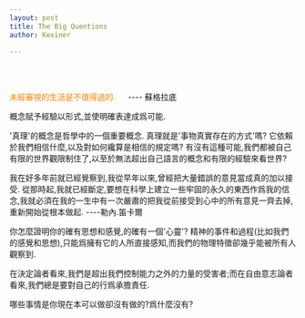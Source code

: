 ```yaml
---
layout: post
title: The Big Quentions
author: Kexiner

---
```

<br>
<br>

<span style="color:#ff8000"> 未經審視的生活是不值得過的.</span>  &emsp;  ---- 蘇格拉底


概念賦予經驗以形式,並使明確表達成爲可能.

'真理'的概念是哲學中的一個重要概念. 真理就是'事物真實存在的方式'嗎? 它依賴於我們相信什麼,以及對如何纔算是相信的規定嗎? 有沒有這種可能,我們都被自己有限的世界觀限制住了,以至於無法超出自己語言的概念和有限的經驗來看世界?

我在好多年前就已經覺察到,我從早年以來,曾經把大量錯誤的意見當成真的加以接受. 從那時起,我就已經斷定,要想在科學上建立一些牢固的永久的東西作爲我的信念,我就必須在我的一生中有一次嚴肅的把我從前接受到心中的所有意見一齊去掉,重新開始從根本做起.        ----勒內.笛卡爾


你怎麼證明你的確有思想和感覺,的確有一個'心靈'?
精神的事件和過程(比如我們的感覺和思想),只能爲擁有它的人所直接感知,而我們的物理特徵卻幾乎能被所有人觀察到.

在決定論者看來,我們是超出我們控制能力之外的力量的受害者;而在自由意志論者看來,我們總是要對自己的行爲承擔責任.


哪些事情是你現在本可以做卻沒有做的?爲什麼沒有?








